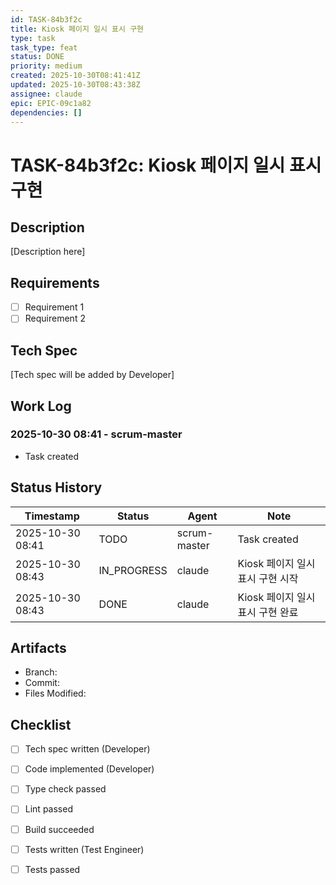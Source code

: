 ```yaml
---
id: TASK-84b3f2c
title: Kiosk 페이지 일시 표시 구현
type: task
task_type: feat
status: DONE
priority: medium
created: 2025-10-30T08:41:41Z
updated: 2025-10-30T08:43:38Z
assignee: claude
epic: EPIC-09c1a82
dependencies: []
---
```


# TASK-84b3f2c: Kiosk 페이지 일시 표시 구현

## Description

[Description here]

## Requirements

- [ ] Requirement 1
- [ ] Requirement 2

## Tech Spec

[Tech spec will be added by Developer]

## Work Log

### 2025-10-30 08:41 - scrum-master
- Task created

## Status History

| Timestamp | Status | Agent | Note |
|-----------|--------|-------|------|
| 2025-10-30 08:41 | TODO | scrum-master | Task created |
| 2025-10-30 08:43 | IN_PROGRESS | claude | Kiosk 페이지 일시 표시 구현 시작 |
| 2025-10-30 08:43 | DONE | claude | Kiosk 페이지 일시 표시 구현 완료 |

## Artifacts

- Branch:
- Commit:
- Files Modified:

## Checklist

- [ ] Tech spec written (Developer)
- [ ] Code implemented (Developer)
- [ ] Type check passed
- [ ] Lint passed
- [ ] Build succeeded
- [ ] Tests written (Test Engineer)
- [ ] Tests passed

